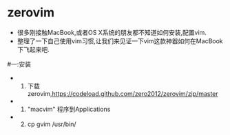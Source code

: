 zerovim
=======
- 很多刚接触MacBook,或者OS X系统的朋友都不知道如何安装,配置vim.
- 整理了一下自己使用vim习惯,让我们来见证一下vim这款神器如何在MacBook下飞起来吧.

#一:安装

- 1. 下载zerovim,https://codeload.github.com/zero2012/zerovim/zip/master
- 1. "macvim" 程序到Applications 
- 2. cp gvim  /usr/bin/

